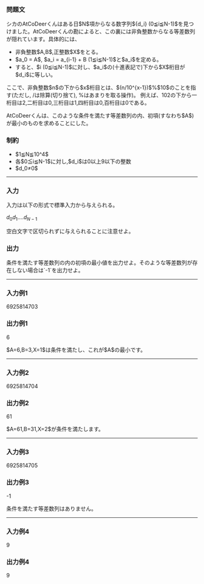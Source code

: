 
<div>

<section>

### **問題文**

<p>
シカのAtCoDeerくんはある日$N$項からなる数字列${d_i} (0≦i≦N-1)$を見つけました。AtCoDeerくんの勘によると、この裏には非負整数からなる等差数列が隠れています。具体的には、

</p>

<ul>

<li>
非負整数$A,B$,正整数$X$をとる。
</li>

<li>
$a_0 = A$, $a_i = a_{i-1} + B       (1≦i≦N-1)$と$a_i$を定める。
</li>

<li>
すると、$i (0≦i≦N-1)$に対し、$a_i$の(十進表記で)下から$X$桁目が$d_i$に等しい。
</li>

</ul>
ここで、非負整数$n$の下から$x$桁目とは、$(n/10^{x-1})$%$10$のことを指す(ただし, /は除算(切り捨て), %はあまりを取る操作)。
例えば、102の下から一桁目は2,二桁目は0,三桁目は1,四桁目は0,百桁目は0である。

<p>

</p>

<p>
AtCoDeerくんは、このような条件を満たす等差数列の内、初項(すなわち$A$)が最小のものを求めることにした。
</p>

</section>

<section>

### **制約**

<ul>

<li>
$1≦N≦10^4$
</li>

<li>
各$0≦i≦N-1$に対し,$d_i$は0以上9以下の整数
</li>

<li>
$d_0≠0$
</li>

</ul>

</section>

---

<div>

<section>

### **入力**

<p>
入力は以下の形式で標準入力から与えられる。
</p>

<div>

$d_0$$d_1$....$d_{N-1}$
</div>
空白文字で区切られずに与えられることに注意せよ。

</section>

<section>

### **出力**

<p>
条件を満たす等差数列の内の初項の最小値を出力せよ。そのような等差数列が存在しない場合は`-1`を出力せよ。
</p>

</section>

</div>

---

<section>

### **入力例1**

<div>

6925814703

</div>

</section>

<section>

### **出力例1**

<div>

6

</div>

<p>
$A=6,B=3,X=1$は条件を満たし、これが$A$の最小です。
</p>

</section>

---

<section>

### **入力例2**

<div>

6925814704

</div>

</section>

<section>

### **出力例2**

<div>

61

</div>

<p>
$A=61,B=31,X=2$が条件を満たします。
</p>

</section>

---

<section>

### **入力例3**

<div>

6925814705

</div>

</section>

<section>

### **出力例3**

<div>

-1

</div>

<p>
条件を満たす等差数列はありません。
</p>

</section>

---

<section>

### **入力例4**

<div>

9

</div>

</section>

<section>

### **出力例4**

<div>

9

</div>

</section>

</div>
